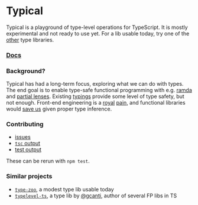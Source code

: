 # Typical

Typical is a playground of type-level operations for TypeScript.
It is mostly experimental and not ready to use yet.
For a lib usable today, try one of the [other](https://github.com/tycho01/typical/#similar-projects) type libraries.

<!--
### Installing

```
npm i typical-ts
```
-->

### [Docs](http://tycho01.github.io/typical/index.html)

### Background?

Typical has had a long-term focus, exploring what we can do with types.
The end goal is to enable type-safe functional programming with e.g. [ramda](http://ramdajs.com/docs/) and [partial lenses](https://github.com/calmm-js/partial.lenses/). Existing [typings](https://github.com/types/npm-ramda/) provide some level of type safety, but not enough.
Front-end engineering is a [royal](https://github.com/reactjs/redux/blob/master/examples/todos/src/actions/index.js) [pain](https://github.com/ngrx/platform/blob/master/example-app/app/books/actions/book.ts), and functional libraries would [save us](https://github.com/calmm-js/kral-todomvc/blob/master/src/todos-meta.js#L17-L24) given proper type inference.

### Contributing

- [issues](https://github.com/tycho01/typical/issues/)
- [`tsc` output](https://github.com/tycho01/typical/blob/master/tsc.log)
- [test output](https://github.com/tycho01/typical/blob/master/errors.log)

These can be rerun with `npm test`.

### Similar projects

- [`type-zoo`](https://github.com/pelotom/type-zoo), a modest type lib usable today
- [`typelevel-ts`](https://github.com/gcanti/typelevel-ts), a type lib by [@gcanti](https://github.com/gcanti), author of several FP libs in TS
